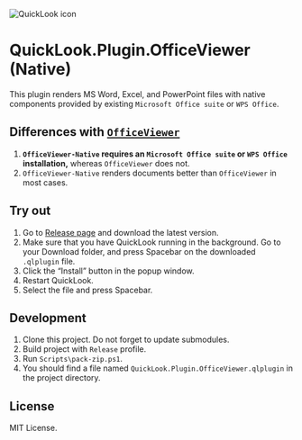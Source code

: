 ![QuickLook icon](https://user-images.githubusercontent.com/1687847/29485863-8cd61b7c-84e2-11e7-97d5-eacc2ba10d28.png)

# QuickLook.Plugin.OfficeViewer (Native)

This plugin renders MS Word, Excel, and PowerPoint files with native components provided by existing `Microsoft Office suite` or `WPS Office`.

## Differences with [`OfficeViewer`](https://github.com/QL-Win/QuickLook.Plugin.OfficeViewer)

1. **`OfficeViewer-Native` requires an `Microsoft Office suite` or `WPS Office` installation,** whereas `OfficeViewer` does not.
2. `OfficeViewer-Native` renders documents better than ``OfficeViewer`` in most cases.

## Try out

1. Go to [Release page](https://github.com/QL-Win/QuickLook.Plugin.OfficeViewer-Native/releases) and download the latest version.
2. Make sure that you have QuickLook running in the background. Go to your Download folder, and press <key>Spacebar</key> on the downloaded `.qlplugin` file.
3. Click the “Install” button in the popup window.
4. Restart QuickLook.
5. Select the file and press <key>Spacebar</key>.

## Development

 1. Clone this project. Do not forget to update submodules.
 2. Build project with `Release` profile.
 3. Run `Scripts\pack-zip.ps1`.
 4. You should find a file named `QuickLook.Plugin.OfficeViewer.qlplugin` in the project directory.

## License

MIT License.
